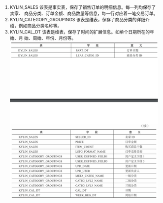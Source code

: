 1. KYLIN_SALES
该表是事实表，保存了销售订单的明细信息。每一列均保存了卖家、
商品分类、订单金额、商品数量等信息，每一行对应着一笔交易订单。
2. KYLIN_CATEGORY_GROUPINGS
该表是维表，保存了商品分类的详细介绍，例如商品分类名称等。
3. KYLIN_CAL_DT
该表是维表，保存了时间的扩展信息。如单个日期所在的年始、月
始、周始、年份、月份等。
![图](../kylin/图片/案例分析.png)